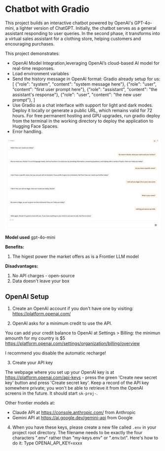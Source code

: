 
# Chatbot with Gradio
This project builds an interactive chatbot powered by OpenAI's GPT-4o-mini, a lighter version of ChatGPT. Initially, the chatbot serves as a general assistant responding to user queries. In the second phase, it transforms into a virtual sales assistant for a clothing store, helping customers and encouraging purchases.

This project demonstrates:
- OpenAI Model Integration,leveraging OpenAI’s cloud-based AI model for real-time responses.
- Load environment variables
- Send the history message in OpenAI format: Gradio already setup for us: 
[
    {"role": "system", "content": "system message here"},
    {"role": "user", "content": "first user prompt here"},
    {"role": "assistant", "content": "the assistant's response"},
    {"role": "user", "content": "the new user prompt"},
]
- Use Gradio as a chat interface with support for light and dark modes. Deploy it locally or generate a public URL, which remains valid for 72 hours. For free permanent hosting and GPU upgrades, run gradio deploy from the terminal in the working directory to deploy the application to Hugging Face Spaces.
- Error handling.

![Chatbot Preview](gradiochatbot.png)

**Model used**
gpt-4o-mini

**Benefits:**
1. The higest power the market offers as is a Frontier LLM model

**Disadvantages:**
1. No API charges - open-source
2. Data doesn't leave your box

## OpenAI Setup

1. Create an OpenAI account if you don't have one by visiting:
https://platform.openai.com/

2. OpenAI asks for a minimum credit to use the API. 

You can add your credit balance to OpenAI at Settings > Billing:  the minimun amounth for my country is $5
https://platform.openai.com/settings/organization/billing/overview

I recommend you disable the automatic recharge!

3. Create your API key

The webpage where you set up your OpenAI key is at https://platform.openai.com/api-keys - press the green 'Create new secret key' button and press 'Create secret key'. Keep a record of the API key somewhere private; you won't be able to retrieve it from the OpenAI screens in the future. It should start `sk-proj-`.

Other frontier models at:
- Claude API at https://console.anthropic.com/ from Anthropic
- Gemini API at https://ai.google.dev/gemini-api from Google


4. When you have these keys, please create a new file called `.env` in your project root directory. The filename needs to be exactly the four characters ".env" rather than "my-keys.env" or ".env.txt". Here's how to do it:
Type OPENAI_API_KEY=xxxx


